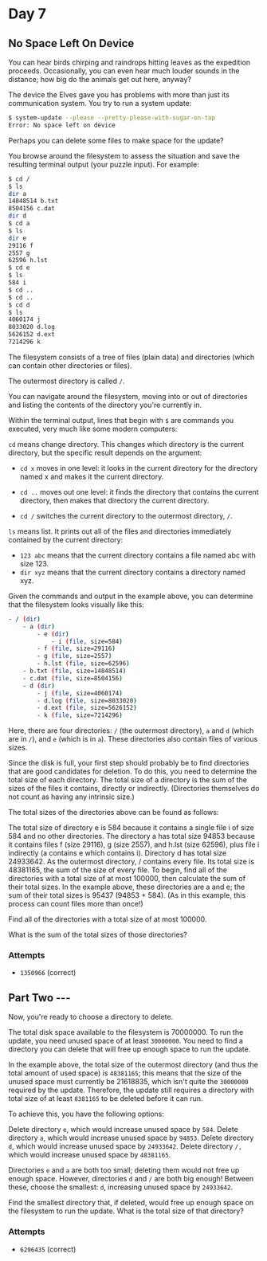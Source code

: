 # Day 7

## No Space Left On Device

You can hear birds chirping and raindrops hitting leaves as the expedition proceeds. Occasionally, you can
even hear much louder sounds in the distance; how big do the animals get out here, anyway?

The device the Elves gave you has problems with more than just its communication system. You try to run
a system update:

```bash
$ system-update --please --pretty-please-with-sugar-on-top
Error: No space left on device
```

Perhaps you can delete some files to make space for the update?

You browse around the filesystem to assess the situation and save the resulting terminal output
(your puzzle input).
For example:

```bash
$ cd /
$ ls
dir a
14848514 b.txt
8504156 c.dat
dir d
$ cd a
$ ls
dir e
29116 f
2557 g
62596 h.lst
$ cd e
$ ls
584 i
$ cd ..
$ cd ..
$ cd d
$ ls
4060174 j
8033020 d.log
5626152 d.ext
7214296 k
```

The filesystem consists of a tree of files (plain data) and directories (which can contain other directories
or files).

The outermost directory is called `/`.

You can navigate around the filesystem, moving into or out of directories and listing the contents of the
directory you're currently in.

Within the terminal output, lines that begin with `$` are commands you executed, very much like some modern computers:

`cd` means change directory. This changes which directory is the current directory, but the specific result
depends on the argument:

- `cd x`  moves in one level: it looks in the current directory for the directory named x and makes it
  the current directory.

- `cd ..` moves out one level: it finds the directory that contains the current directory, then makes
  that directory the current directory.
- `cd /`  switches the current directory to the outermost directory, `/`.

`ls` means list. It prints out all of the files and directories immediately contained by the current directory:

- `123 abc` means that the current directory contains a file named abc with size 123.
- `dir xyz` means that the current directory contains a directory named xyz.

Given the commands and output in the example above, you can determine that the filesystem looks visually like this:

```bash
- / (dir)
    - a (dir)
        - e (dir)
            - i (file, size=584)
        - f (file, size=29116)
        - g (file, size=2557)
        - h.lst (file, size=62596)
    - b.txt (file, size=14848514)
    - c.dat (file, size=8504156)
    - d (dir)
        - j (file, size=4060174)
        - d.log (file, size=8033020)
        - d.ext (file, size=5626152)
        - k (file, size=7214296)
```

Here, there are four directories: `/` (the outermost directory), `a` and `d` (which are in `/`), and
`e` (which is in `a`). These directories also contain files of various sizes.

Since the disk is full, your first step should probably be to find directories that are good candidates for
deletion. To do this, you need to determine the total size of each directory. The total size of a directory
is the sum of the sizes of the files it contains, directly or indirectly. (Directories themselves do not
count as having any intrinsic size.)

The total sizes of the directories above can be found as follows:

The total size of directory e is 584 because it contains a single file i of size 584 and no other directories.
The directory a has total size 94853 because it contains files f (size 29116), g (size 2557), and h.lst (size 62596),
plus file i indirectly (a contains e which contains i).
Directory d has total size 24933642.
As the outermost directory, / contains every file. Its total size is 48381165, the sum of the size of every file.
To begin, find all of the directories with a total size of at most 100000, then calculate the sum of their total sizes.
In the example above, these directories are a and e; the sum of their total sizes is 95437 (94853 + 584). (As in this
example, this process can count files more than once!)

Find all of the directories with a total size of at most 100000.

What is the sum of the total sizes of those directories?

### Attempts

- `1350966` (correct)

## Part Two ---

Now, you're ready to choose a directory to delete.

The total disk space available to the filesystem is 70000000. To run the update, you need unused space of at
least `30000000`. You need to find a directory you can delete that will free up enough space to run the update.

In the example above, the total size of the outermost directory (and thus the total amount of used space) is
`48381165`; this means that the size of the unused space must currently be 21618835, which isn't quite the
`30000000` required by the update. Therefore, the update still requires a directory with total size of at
least `8381165` to be deleted before it can run.

To achieve this, you have the following options:

Delete directory `e`, which would increase unused space by `584`.
Delete directory `a`, which would increase unused space by `94853`.
Delete directory `d`, which would increase unused space by `24933642`.
Delete directory `/,` which would increase unused space by `48381165`.

Directories `e` and `a` are both too small; deleting them would not free up enough space. However, directories
`d` and `/` are both big enough! Between these, choose the smallest: `d`, increasing unused space by `24933642`.

Find the smallest directory that, if deleted, would free up enough space on the filesystem to run the update.
What is the total size of that directory?

### Attempts

- `6296435` (correct)
